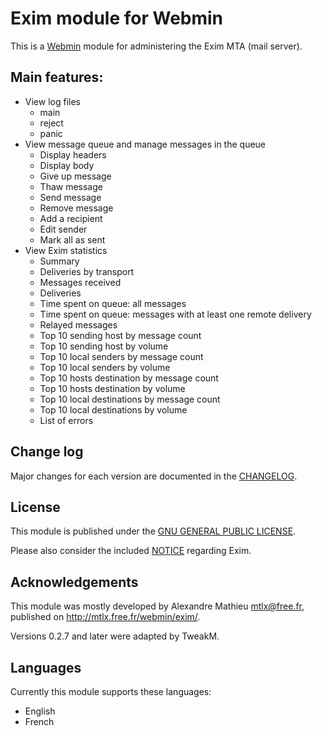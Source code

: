 # Exim module for Webmin

This is a [Webmin](http://www.webmin.com) module for administering the Exim MTA (mail server).

## Main features:
* View log files
  - main
  - reject
  - panic
* View message queue and manage messages in the queue
  - Display headers
  - Display body
  - Give up message
  - Thaw message
  - Send message
  - Remove message
  - Add a recipient
  - Edit sender
  - Mark all as sent
* View Exim statistics
  - Summary
  - Deliveries by transport
  - Messages received
  - Deliveries
  - Time spent on queue: all messages
  - Time spent on queue: messages with at least one remote delivery
  - Relayed messages
  - Top 10 sending host by message count
  - Top 10 sending host by volume
  - Top 10 local senders by message count
  - Top 10 local senders by volume
  - Top 10 hosts destination by message count
  - Top 10 hosts destination by volume
  - Top 10 local destinations by message count
  - Top 10 local destinations by volume
  - List of errors

## Change log

Major changes for each version are documented in the [CHANGELOG](CHANGELOG).

## License

This module is published under the [GNU GENERAL PUBLIC LICENSE](LICENSE).

Please also consider the included [NOTICE](NOTICE) regarding Exim.

## Acknowledgements

This module was mostly developed by Alexandre Mathieu <mtlx@free.fr>, published on http://mtlx.free.fr/webmin/exim/.

Versions 0.2.7 and later were adapted by TweakM.

## Languages

Currently this module supports these languages:
* English
* French
